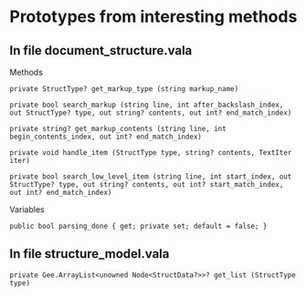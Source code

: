 # Prototypes from interesting methods

## In file document_structure.vala

Methods
```VALA
private StructType? get_markup_type (string markup_name)

private bool search_markup (string line, int after_backslash_index, out StructType? type, out string? contents, out int? end_match_index)
        
private string? get_markup_contents (string line, int begin_contents_index, out int? end_match_index)

private void handle_item (StructType type, string? contents, TextIter iter)

private bool search_low_level_item (string line, int start_index, out StructType? type, out string? contents, out int? start_match_index, out int? end_match_index)
```

Variables
```VALA
public bool parsing_done { get; private set; default = false; }
```


## In file structure_model.vala

```VALA
private Gee.ArrayList<unowned Node<StructData?>>? get_list (StructType type)

```
